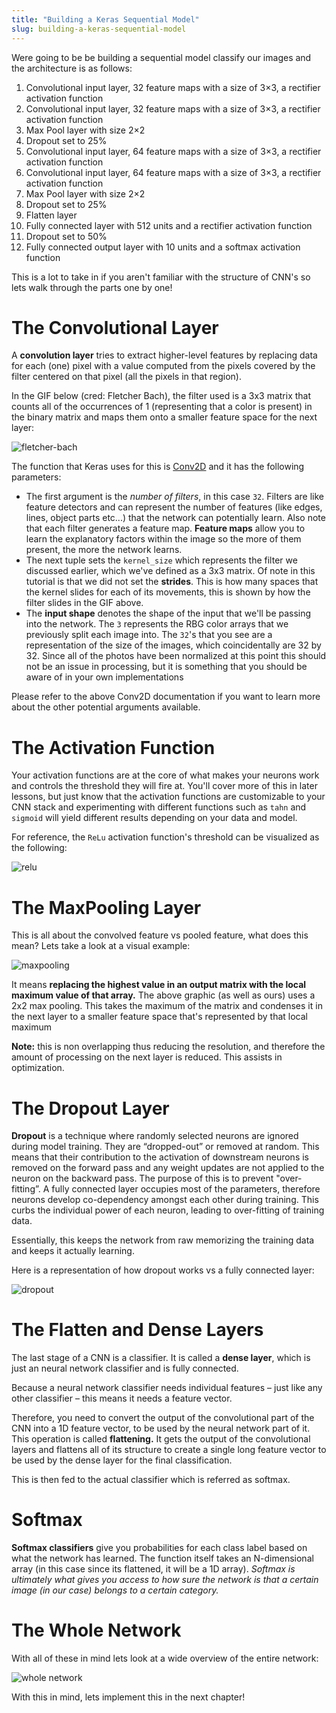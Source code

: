 ```yaml
---
title: "Building a Keras Sequential Model"
slug: building-a-keras-sequential-model
---
```


Were going to be be building a sequential model classify our images and the architecture is as follows:

1. Convolutional input layer, 32 feature maps with a size of 3×3, a rectifier activation function
1. Convolutional input layer, 32 feature maps with a size of 3×3, a rectifier activation function
1. Max Pool layer with size 2×2
1. Dropout set to 25%
1. Convolutional input layer, 64 feature maps with a size of 3×3, a rectifier activation function
1. Convolutional input layer, 64 feature maps with a size of 3×3, a rectifier activation function
1. Max Pool layer with size 2×2
1. Dropout set to 25%
1. Flatten layer
1. Fully connected layer with 512 units and a rectifier activation function
1. Dropout set to 50%
1. Fully connected output layer with 10 units and a softmax activation function

This is a lot to take in if you aren't familiar with the structure of CNN's so lets walk through the parts one by one!

# The Convolutional Layer

A **convolution layer** tries to extract higher-level features by replacing data for each (one) pixel with a value computed from the pixels covered by the filter centered on that pixel (all the pixels in that region).

In the GIF below (cred: Fletcher Bach), the filter used is a 3x3 matrix that counts all of the occurrences of 1 (representing that a color is present) in the binary matrix and maps them onto a smaller feature space for the next layer:

![fletcher-bach](assets/cnn-fletcher-bach.gif)

The function that Keras uses for this is [Conv2D](https://keras.io/layers/convolutional/#conv2d) and it has the following parameters:

- The first argument is the _number of filters_, in this case `32`. Filters are like feature detectors and can represent the number of features (like edges, lines, object parts etc...) that the network can potentially learn. Also note that each filter generates a feature map. **Feature maps** allow you to learn the explanatory factors within the image so the more of them present, the more the network learns.
- The next tuple sets the `kernel_size` which represents the filter we discussed earlier, which we've defined as a 3x3 matrix. Of note in this tutorial is that we did not set the **strides**. This is how many spaces that the kernel slides for each of its movements, this is shown by how the filter slides in the GIF above.
- The **input shape** denotes the shape of the input that we'll be passing into the network. The `3` represents the RBG color arrays that we previously split each image into. The `32`'s that you see are a representation of the size of the images, which coincidentally are 32 by 32. Since all of the photos have been normalized at this point this should not be an issue in processing, but it is something that you should be aware of in your own implementations

Please refer to the above Conv2D documentation if you want to learn more about the other potential arguments available.

# The Activation Function

Your activation functions are at the core of what makes your neurons work and controls the threshold they will fire at. You'll cover more of this in later lessons, but just know that the activation functions are customizable to your CNN stack and experimenting with different functions such as `tahn` and `sigmoid` will yield different results depending on your data and model.

For reference, the `ReLu` activation function's threshold can be visualized as the following:

![relu](assets/relu.jpeg)

# The MaxPooling Layer

This is all about the convolved feature vs pooled feature, what does this mean? Lets take a look at a visual example:

![maxpooling](assets/maxpooling1.png)

It means **replacing the highest value in an output matrix with the local maximum value of that array.** The above graphic (as well as ours) uses a 2x2 max pooling. This takes the maximum of the matrix and condenses it in the next layer to a smaller feature space that's represented by that local maximum

**Note:** this is non overlapping thus reducing the resolution, and therefore the amount of processing on the next layer is reduced. This assists in optimization.

# The Dropout Layer

**Dropout** is a technique where randomly selected neurons are ignored during model training. They are “dropped-out” or removed at random. This means that their contribution to the activation of downstream neurons is removed on the forward pass and any weight updates are not applied to the neuron on the backward pass. The purpose of this is to prevent "over-fitting”. A fully connected layer occupies most of the parameters, therefore neurons develop co-dependency amongst each other during training. This curbs the individual power of each neuron, leading to over-fitting of training data.

Essentially, this keeps the network from raw memorizing the training data and keeps it actually learning.

Here is a representation of how dropout works vs a fully connected layer:

![dropout](assets/dropout.png)

# The Flatten and Dense Layers

The last stage of a CNN is a classifier. It is called a **dense layer**, which is just an neural network classifier and is fully connected.

Because a neural network classifier needs individual features – just like any other classifier – this means it needs a feature vector.

Therefore, you need to convert the output of the convolutional part of the CNN into a 1D feature vector, to be used by the neural network part of it. This operation is called **flattening.** It gets the output of the convolutional layers and flattens all of its structure to create a single long feature vector to be used by the dense layer for the final classification.

This is then fed to the actual classifier which is referred as softmax.

# Softmax

**Softmax classifiers** give you probabilities for each class label based on what the network has learned. The function itself takes an N-dimensional array (in this case since its flattened, it will be a 1D array). _Softmax is ultimately what gives you access to how sure the network is that a certain image (in our case) belongs to a certain category._

# The Whole Network

With all of these in mind lets look at a wide overview of the entire network:

![whole network](assets/typical_cnn.webp)

With this in mind, lets implement this in the next chapter!
